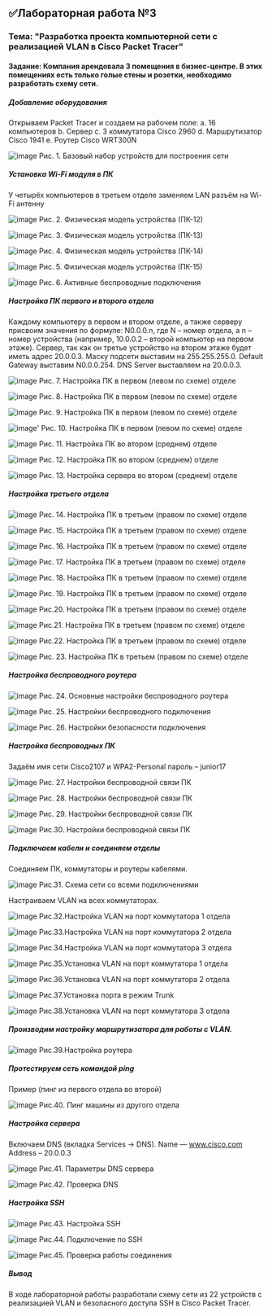 ## ✅Лабораторная работа №3
### Тема: "Разработка проекта компьютерной сети c реализацией VLAN в Cisco Packet Tracer"
#### Задание: Компания арендовала 3 помещения в бизнес-центре. В этих помещениях есть только голые стены и розетки, необходимо разработать схему сети.

##### Добавление оборудования

Открываем Packet Tracer и создаем на рабочем поле:
a. 16 компьютеров
b. Сервер
c. 3 коммутатора Cisco 2960
d. Маршрутизатор Cisco 1941
e. Роутер Cisco WRT300N 

![image](https://user-images.githubusercontent.com/31378456/208290823-d1a4d3d9-f47e-4fe5-b01c-6cf623433082.png)
Рис. 1. Базовый набор устройств для построения сети

##### Установка Wi-Fi модуля в ПК

У четырёх компьютеров в третьем отделе заменяем LAN разъём на Wi-Fi антенну

![image](https://user-images.githubusercontent.com/31378456/208290932-61e4d45c-6386-45c2-9ba7-c849aee66df2.png)
Рис. 2. Физическая модель устройства (ПК-12)

![image](https://user-images.githubusercontent.com/31378456/208290941-431dd3f7-9cf5-4bea-9fe0-0d3c442d4ba3.png)
Рис. 3. Физическая модель устройства (ПК-13) 

![image](https://user-images.githubusercontent.com/31378456/208290945-995a2c55-757f-4937-a56a-99969023ccb2.png)
Рис. 4. Физическая модель устройства (ПК-14) 

![image](https://user-images.githubusercontent.com/31378456/208290950-51a74140-b996-4dc6-96b5-d7c7af4dc0ba.png)
Рис. 5. Физическая модель устройства (ПК-15)

![image](https://user-images.githubusercontent.com/31378456/208290953-553ee454-f8c4-4029-82f9-a793f7c390e1.png)
Рис. 6. Активные беспроводные подключения


##### Настройка ПК первого и второго отдела

Каждому компьютеру в первом и втором отделе, а также серверу присвоим значения по формуле: N0.0.0.n, где N – номер отдела, а n – номер устройства (например, 10.0.0.2 – второй компьютер на первом этаже). Сервер, так как он третье устройство на втором этаже будет иметь адрес 20.0.0.3. 
Маску подсети выставим на 255.255.255.0. 
Default Gateway выставим N0.0.0.254. 
DNS Server выставляем на 20.0.0.3.


![image](https://user-images.githubusercontent.com/31378456/208290971-bd45cf47-2625-4ca4-b1b2-a204d1511b2a.png)
Рис. 7. Настройка ПК в первом (левом по схеме) отделе

![image](https://user-images.githubusercontent.com/31378456/208290983-6f07a5b2-c636-489a-84e2-21f5a771809c.png)
Рис. 8. Настройка ПК в первом (левом по схеме) отделе

![image](https://user-images.githubusercontent.com/31378456/208290994-e61f1ca5-d27a-49bb-9eae-f22183df9e5f.png)
Рис. 9. Настройка ПК в первом (левом по схеме) отделе

![image](https://user-images.githubusercontent.com/31378456/208291001-66461ec3-5ad4-4773-b105-a4fc093299f9.png)'
Рис. 10. Настройка ПК в первом (левом по схеме) отделе

![image](https://user-images.githubusercontent.com/31378456/208291007-5958a16e-4003-44ed-80f3-f9314a972460.png)
Рис. 11. Настройка ПК во втором (среднем) отделе

![image](https://user-images.githubusercontent.com/31378456/208291012-923a98cb-b2ef-456f-b69a-de7cab06f963.png)
Рис. 12. Настройка ПК во втором (среднем) отделе

![image](https://user-images.githubusercontent.com/31378456/208291015-97d27cfc-18d1-4d55-9967-7825f531dcdd.png)
Рис. 13. Настройка сервера во втором (среднем) отделе


##### Настройка третьего отдела

![image](https://user-images.githubusercontent.com/31378456/208291028-ed18bbda-9478-4ac6-ae8b-15bf1b785d1c.png)
Рис. 14. Настройка ПК в третьем (правом по схеме) отделе

![image](https://user-images.githubusercontent.com/31378456/208291032-4f13a5fd-9614-431d-892e-6f58b430813c.png)
Рис. 15. Настройка ПК в третьем (правом по схеме) отделе

![image](https://user-images.githubusercontent.com/31378456/208291036-a320ac64-154f-418d-8738-82f7e0e6f356.png)
Рис. 16. Настройка ПК в третьем (правом по схеме) отделе

![image](https://user-images.githubusercontent.com/31378456/208291042-052d3f96-9578-4886-9b5c-bad29e624860.png)
Рис. 17. Настройка ПК в третьем (правом по схеме) отделе

![image](https://user-images.githubusercontent.com/31378456/208291054-3b451bb4-4dad-4689-8734-b7cc477f8576.png)
Рис. 18. Настройка ПК в третьем (правом по схеме) отделе

![image](https://user-images.githubusercontent.com/31378456/208291058-6583c356-48e8-48d8-a1fd-0853df74d554.png)
Рис. 19. Настройка ПК в третьем (правом по схеме) отделе

![image](https://user-images.githubusercontent.com/31378456/208291066-9b28cc56-02fd-4813-8999-7c201bebf917.png)
Рис.20. Настройка ПК в третьем (правом по схеме) отделе

![image](https://user-images.githubusercontent.com/31378456/208291073-8c3a0dc9-aa67-4902-b002-f94b103efe6e.png)
Рис.21. Настройка ПК в третьем (правом по схеме) отделе

![image](https://user-images.githubusercontent.com/31378456/208291078-5d3cc31b-dc08-4516-bec1-8a45594f4285.png)
Рис.22. Настройка ПК в третьем (правом по схеме) отделе

![image](https://user-images.githubusercontent.com/31378456/208291086-5007d88f-8174-4923-a68f-b49850eae1d0.png)
Рис. 23. Настройка ПК в третьем (правом по схеме) отделе

##### Настройка беспроводного роутера

![image](https://user-images.githubusercontent.com/31378456/208291098-6b550182-4419-46fb-9ea2-f7b29caa6c90.png)
Рис. 24. Основные настройки беспроводного роутера

![image](https://user-images.githubusercontent.com/31378456/208291103-1cd93bc2-2f21-42e4-898b-78e6e162c4b7.png)
Рис. 25. Настройки беспроводного подключения

![image](https://user-images.githubusercontent.com/31378456/208291108-672ecc28-ada1-414d-9f90-f416739cf0e1.png)
Рис. 26. Настройки безопасности подключения

##### Настройка беспроводных ПК

Задаём имя сети Cisco2107 и WPA2-Personal пароль – junior17

![image](https://user-images.githubusercontent.com/31378456/208291121-787499e0-62e6-45db-ae74-55e5464e88f8.png)
Рис. 27. Настройки беспроводной связи ПК

![image](https://user-images.githubusercontent.com/31378456/208291127-3340b36f-178c-4cb1-ad57-f067b450b5ae.png)
Рис. 28. Настройки беспроводной связи ПК

![image](https://user-images.githubusercontent.com/31378456/208291132-c55fa4a7-10d7-438e-9130-9f0d1c7bdf56.png)
Рис. 29. Настройки беспроводной связи ПК

![image](https://user-images.githubusercontent.com/31378456/208291142-f167d0d0-0f6e-4628-855a-45a28e193c6d.png)
Рис.30. Настройки беспроводной связи ПК

##### Подключаем кабели и соединяем отделы

Соединяем ПК, коммутаторы и роутеры кабелями.


![image](https://user-images.githubusercontent.com/31378456/208291154-c377c8e2-29ee-4932-9407-0d32c9ed631b.png)
Рис.31. Схема сети со всеми подключениями

Настраиваем VLAN на всех коммутаторах.

![image](https://user-images.githubusercontent.com/31378456/208291163-d3e09393-883b-4cbb-8120-df98ef4ff009.png)
Рис.32.Настройка VLAN на порт коммутатора 1 отдела

![image](https://user-images.githubusercontent.com/31378456/208291168-e0010ce7-63b9-4967-a9fc-d7e38bfdb5d1.png)
Рис.33.Настройка VLAN на порт коммутатора 2 отдела

![image](https://user-images.githubusercontent.com/31378456/208291175-1d3b713c-cffe-4fd1-87ad-3cf07c5d48c0.png)
Рис.34.Настройка VLAN на порт коммутатора 3 отдела

![image](https://user-images.githubusercontent.com/31378456/208291179-4a75a213-96a1-4bb6-8f94-f6ae887bd67b.png)
Рис.35.Установка VLAN на порт коммутатора 1 отдела

![image](https://user-images.githubusercontent.com/31378456/208291186-9d44abfb-f2f2-402b-99b0-d8087753d786.png)
Рис.36.Установка VLAN на порт коммутатора 2 отдела

![image](https://user-images.githubusercontent.com/31378456/208291193-a91b8cc4-f8e8-4e02-b8da-c253e83b228f.png)
Рис.37.Установка порта в режим Trunk

![image](https://user-images.githubusercontent.com/31378456/208291203-a96700f1-c7c7-4521-afe2-6d67118db9a6.png)
Рис.38.Установка VLAN на порт коммутатора 3 отдела

##### Производим настройку маршрутизатора для работы с VLAN.

![image](https://user-images.githubusercontent.com/31378456/208291221-a1ea640e-45f6-4dd8-bd90-cb6200705b56.png)
Рис.39.Настройка роутера

##### Протестируем сеть командой ping

Пример (пинг из первого отдела во второй)

![image](https://user-images.githubusercontent.com/31378456/208291237-ff20d61a-f6fe-478f-83f0-95e04375ffd6.png)
Рис.40. Пинг машины из другого отдела

##### Настройка сервера

Включаем DNS (вкладка Services -> DNS).
Name — www.cisco.com
Address – 20.0.0.3

![image](https://user-images.githubusercontent.com/31378456/208291247-a4f8ba44-25f2-4b0a-b18d-c905680d3cf9.png)
Рис.41. Параметры DNS сервера

![image](https://user-images.githubusercontent.com/31378456/208291250-3a2d3cb6-1094-4c5a-ac64-cd2ccffdc4a5.png)
Рис.42. Проверка DNS

##### Настройка SSH

![image](https://user-images.githubusercontent.com/31378456/208291266-f5ca79ff-de7f-457a-900f-3312fe058fbd.png)
Рис.43. Настройка SSH

![image](https://user-images.githubusercontent.com/31378456/208291273-d8263959-0bf9-42b6-b341-5b8c28d5d9fd.png)
Рис.44. Подключение по SSH

![image](https://user-images.githubusercontent.com/31378456/208291279-ead949bc-74f7-4e0c-b8d2-3a8669315efc.png)
Рис.45. Проверка работы соединения

##### Вывод

В ходе лабораторной работы разработали схему сети из 22 устройств c реализацией VLAN и безопасного доступа SSH в Cisco Packet Tracer.





















